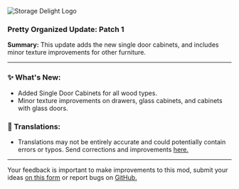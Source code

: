 <p align="left"><img src="https://cdn.modrinth.com/data/LTTvOp5L/images/2b37126dcef53cff8488de1a496c013b90103075.png" alt="Storage Delight Logo">

<h3>Pretty Organized Update: Patch 1</h3>
<p><b>Summary:</b> This update adds the new single door cabinets, and includes minor texture improvements for other furniture.</p>
<hr/>

<h3>✨ What's New:</h3>
<ul>
  <li>Added Single Door Cabinets for all wood types.</li>
  <li>Minor texture improvements on drawers, glass cabinets, and cabinets with glass doors.</li>
</ul>

<h3>📝 Translations:</h3>
<ul>
  <li>Translations may not be entirely accurate and could potentially contain errors or typos. Send corrections and improvements <a href="https://github.com/axperty/storagedelight-forge/tree/master/src/main/resources/assets/storagedelight/lang">here.</a></li>
</ul>
<hr/>

<p>Your feedback is important to make improvements to this mod, submit your ideas <a href="https://forms.gle/rkabm2TRAiuAxYdm9">on this form</a> or report bugs on <a href="https://github.com/axperty/storagedelight-forge">GitHub.</a></p>